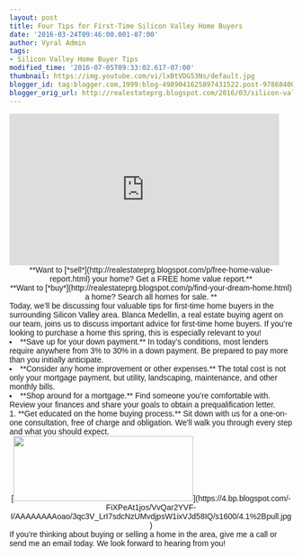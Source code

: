 ```yaml
---
layout: post
title: Four Tips for First-Time Silicon Valley Home Buyers
date: '2016-03-24T09:46:00.001-07:00'
author: Vyral Admin
tags:
- Silicon Valley Home Buyer Tips
modified_time: '2016-07-05T09:33:02.617-07:00'
thumbnail: https://img.youtube.com/vi/lxBtVDG53Ns/default.jpg
blogger_id: tag:blogger.com,1999:blog-4989041625897431522.post-978684005490137846
blogger_orig_url: http://realestateprg.blogspot.com/2016/03/silicon-valley-real-estate-first-time.html
---
```


<div class='embed-container'><!--insert embed code here-->    <iframe 
width="480" height="270" src="https://www.youtube.com/embed/lxBtVDG53Ns" 
frameborder="0" allowfullscreen></iframe> <!--end--> 
<div style="text-align: center;"><span style="font-family: &quot;arial&quot; , 
&quot;helvetica&quot; , sans-serif;">**Want to 
[*sell*](http://realestateprg.blogspot.com/p/free-home-value-report.html) your 
home? Get a FREE home value report.**<div style="text-align: center;"><div 
style="text-align: center;"><span style="font-family: &quot;arial&quot; , 
&quot;helvetica&quot; , sans-serif;">**Want to 
[*buy*](http://realestateprg.blogspot.com/p/find-your-dream-home.html) a home? 
Search all homes for sale. **<div style="text-align: center;"> 
<div style="text-align: left;"><span style="font-family: &quot;arial&quot; , 
&quot;helvetica&quot; , sans-serif;">Today, we’ll be discussing four valuable 
tips for first-time home buyers in the surrounding Silicon Valley area. Blanca 
Medellin, a real estate buying agent on our team, joins us to discuss 
important advice for first-time home buyers. If you’re looking to purchase a 
home this spring, this is especially relevant to you! <div style="text-align: 
left;"><li><span style="font-family: &quot;arial&quot; , &quot;helvetica&quot; 
, sans-serif;">**Save up for your down payment.** In today’s conditions, most 
lenders require anywhere from 3% to 30% in a down payment. Be prepared to pay 
more than you initially anticipate.<span style="font-family: &quot;arial&quot; 
, &quot;helvetica&quot; , sans-serif;"> 
</li><li><span style="font-family: &quot;arial&quot; , &quot;helvetica&quot; , 
sans-serif;">**Consider any home improvement or other expenses.** The total 
cost is not only your mortgage payment, but utility, landscaping, maintenance, 
and other monthly bills.<span style="font-family: &quot;arial&quot; , 
&quot;helvetica&quot; , sans-serif;"> 
</li><li><span style="font-family: &quot;arial&quot; , &quot;helvetica&quot; , 
sans-serif;">**Shop around for a mortgage.** Find someone you’re comfortable 
with. Review your finances and share your goals to obtain a prequalification 
letter.<span style="font-family: &quot;arial&quot; , &quot;helvetica&quot; , 
sans-serif;"> 
</li>1. <span style="font-family: &quot;arial&quot; , &quot;helvetica&quot; , 
sans-serif;">**Get educated on the home buying process.** Sit down with us for 
a one-on-one consultation, free of charge and obligation. We’ll walk you 
through every step and what you should expect. 
<div style="text-align: left;"><div class="separator" style="clear: both; 
text-align: center;">[<img border="0" height="116" 
src="https://4.bp.blogspot.com/-FiXPeAt1jos/VvQar2YVF-I/AAAAAAAAoao/3qc3V_LrI7sdcNzUMvdjpsW1ixVJd58IQ/s320/4.1%2Bpull.jpg" 
width="320" 
/>](https://4.bp.blogspot.com/-FiXPeAt1jos/VvQar2YVF-I/AAAAAAAAoao/3qc3V_LrI7sdcNzUMvdjpsW1ixVJd58IQ/s1600/4.1%2Bpull.jpg) 
<div style="text-align: left;"><span style="font-family: &quot;arial&quot; , 
&quot;helvetica&quot; , sans-serif;">If you’re thinking about buying or 
selling a home in the area, give me a call or send me an email today. We look 
forward to hearing from you!<span style="font-family: &quot;arial&quot; , 
&quot;helvetica&quot; , sans-serif;"><b> 
</b><span style="font-family: &quot;arial&quot; , &quot;helvetica&quot; , 
sans-serif;"> 